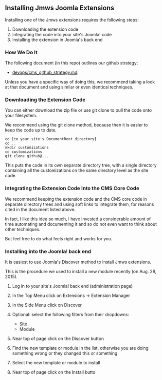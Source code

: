 
## Installing Jmws Joomla Extensions
Installing one of the Jmws extensions requires the following steps:

1. Downloading the extension code
1. Integrating the code into your site's Joomla! code
1. Installing the extension in Joomla's back end

### How We Do It
The following document (in this repo) outlines our github strategy:

* [devops/cms_github_strategy.md](https://github.com/tomwhartung/jmws_accoutrements/blob/master/doc/devops/cms_github_strategy.md)

Unless you have a specific way of doing this, we recommend taking a look at that document and using similar or even identical techniques.

### Downloading the Extension Code
You can either download the zip file or use git clone to pull the code onto your filesystem.

We recommend using the git clone method, because then it is easier to keep the code up to date.

```
cd [to your site's DocumentRoot directory]
cd ..
mkdir customizations
cd customizations
git clone github@...
```

This puts the code in its own separate directory tree, with a single directory containing all the customizations on the same directory level as the site code.

### Integrating the Extension Code Into the CMS Core Code
We recommend keeping the extension code and the CMS core code in separate directory trees and using soft links to integrate them, for reasons cited in the document listed above.

In fact, I like this idea so much, I have invested a considerable amount of time automating and documenting it and so do not even want to think about other techniques.

But feel free to do what feels right and works for you.

### Installing into the Joomla! back end
It is easiest to use Joomla's Discover method to install Jmws extensions.

This is the procedure we used to install a new module recently (on Aug. 28, 2015).

1. Log in to your site's Joomla! back end (administration page)

1. In the Top Menu click on Extensions -> Extension Manager

1. In the Side Menu click on Discover

1. Optional: select the following filters from their dropdowns:
	* Site
	* Module

1. Near top of page click on the Discover button

1. Find the new template or module in the list, otherwise you are doing something wrong or they changed this or something

1. Select the new template or module to install

1. Near top of page click on the Install butto


